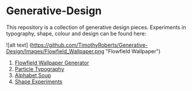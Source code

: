 Generative-Design
=================

This repository is a collection of generative design pieces. Experiments in typography, shape, colour and design can be found here:

![alt text] (https://github.com/TimothyRoberts/Generative-Design/Images/Flowfield_Wallpaper.png "Flowfield Wallpaper")

1. [Flowfield Wallpaper Generator](FlowfieldWallpaper/BookCover_Final_Origin)
2. [Particle Typography](ParticleTypography)
3. [Alphabet Soup](AlphabetSoup)
4. [Shape Experiments](ShapeExperiments)
